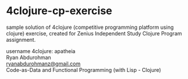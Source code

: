 # 4clojure-cp-exercise
sample solution of 4clojure (competitive programming platform using clojure) exercise, created for Zenius Independent Study Clojure Program assignment.

username 4clojure: apatheia<br>
Ryan Abdurohman <br>
ryanabdurohmanz@gmail.com<br>
Code-as-Data and Functional Programming (with Lisp - Clojure)
